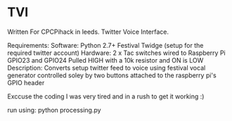 TVI
===

Written For CPCPihack in leeds. Twitter Voice Interface.

Requirements: 
  Software:
                      Python 2.7+
                      Festival
                      Twidge (setup for the required twitter account)
  Hardware:
                      2 x Tac switches wired to Raspberry Pi GPIO23 and GPIO24
                      Pulled HIGH with a 10k resistor and ON is LOW 
Description:
                      Converts setup twitter feed to voice using festival vocal generator controlled
                      soley by two buttons attached to the raspberry pi's GPIO header
                      
Exccuse the coding I was very tired and in a rush to get it working :)

run using:
python processing.py

